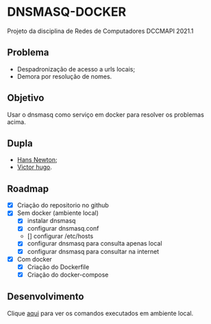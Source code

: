 # DNSMASQ-DOCKER
Projeto da disciplina de Redes de Computadores DCCMAPI 2021.1

## Problema
- Despadronização de acesso a urls locais;
- Demora por resolução de nomes.

## Objetivo
Usar o dnsmasq como serviço em docker para resolver os problemas acima.

## Dupla
- [Hans Newton](https://github.com/hansnewton);
- [Victor hugo](https://github.com/victorhugobs).

## Roadmap
- [x] Criação do repositorio no github
- [x] Sem docker (ambiente local)
    - [x] instalar dnsmasq
    - [x] configurar dnsmasq.conf
    - [] configurar /etc/hosts
    - [x] configurar dnsmasq para consulta apenas local
    - [x] configurar dnsmasq para consultar na internet
- [x] Com docker
    - [x] Criação do Dockerfile
    - [x] Criação do docker-compose

## Desenvolvimento
Clique [aqui](https://github.com/hansnewton/dnsmasq-docker/blob/main/comandos.md) para ver os comandos executados em ambiente local.